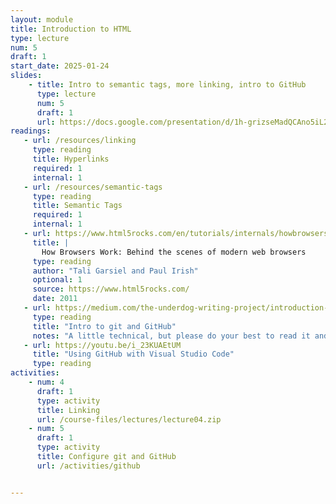 ```yaml
---
layout: module
title: Introduction to HTML
type: lecture
num: 5
draft: 1
start_date: 2025-01-24
slides:
    - title: Intro to semantic tags, more linking, intro to GitHub
      type: lecture
      num: 5
      draft: 1
      url: https://docs.google.com/presentation/d/1h-grizseMadQCAno5iL2dkDm0h9VlT1o/edit?usp=sharing&ouid=113376576186080604800&rtpof=true&sd=true
readings:
   - url: /resources/linking
     type: reading
     title: Hyperlinks
     required: 1
     internal: 1
   - url: /resources/semantic-tags
     type: reading
     title: Semantic Tags
     required: 1
     internal: 1
   - url: https://www.html5rocks.com/en/tutorials/internals/howbrowserswork/
     title: |
       How Browsers Work: Behind the scenes of modern web browsers
     type: reading
     author: "Tali Garsiel and Paul Irish"
     optional: 1
     source: https://www.html5rocks.com/
     date: 2011
   - url: https://medium.com/the-underdog-writing-project/introduction-to-git-and-github-a5fdf5633923
     type: reading
     title: "Intro to git and GitHub"
     notes: "A little technical, but please do your best to read it and come to tutorial with questions."
   - url: https://youtu.be/i_23KUAEtUM
     title: "Using GitHub with Visual Studio Code"
     type: reading
activities:
    - num: 4
      draft: 1
      type: activity
      title: Linking
      url: /course-files/lectures/lecture04.zip
    - num: 5
      draft: 1
      type: activity
      title: Configure git and GitHub
      url: /activities/github


---
```


